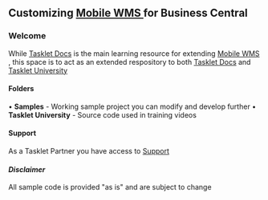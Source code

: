 ## Customizing [Mobile WMS ](https://taskletfactory.com/solutions/mobile-wms-365-bc-nav/) for  Business Central 

### Welcome
While [Tasklet Docs](https://docs.taskletfactory.com/display/TFSK/Customization) is the main learning  resource for extending [Mobile WMS ](https://taskletfactory.com/solutions/mobile-wms-365-bc-nav/), 
this space is to act as an extended respository to both [Tasklet Docs](https://docs.taskletfactory.com/display/TFSK/Customization) and [Tasklet University](https://university.taskletfactory.com/) 

#### Folders
• **Samples** - Working sample project you can modify and develop further 
• **Tasklet University** - Source code used in training videos
#### Support
As a Tasklet Partner you have access to [Support](https://taskletfactory.com/about/support/) 

#### *Disclaimer*
All sample code is provided "as is" and are subject to change